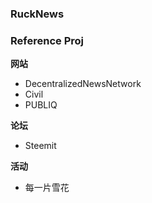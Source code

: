 ### RuckNews



### Reference Proj

__网站__

+ DecentralizedNewsNetwork
+ Civil
+ PUBLIQ

__论坛__

+ Steemit

__活动__

+ 每一片雪花
